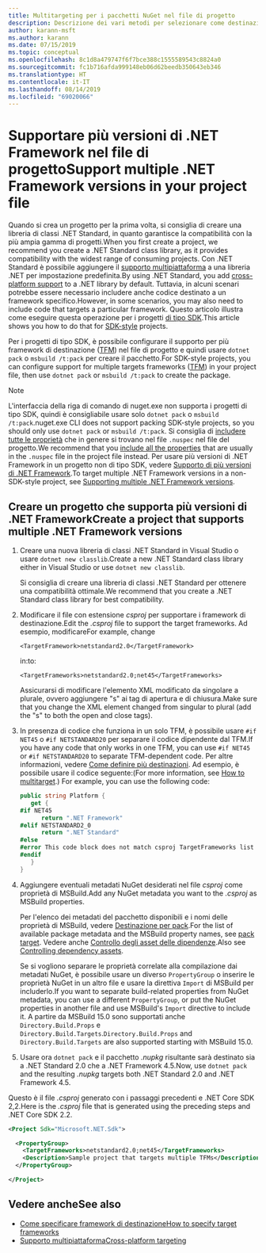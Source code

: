 ```yaml
---
title: Multitargeting per i pacchetti NuGet nel file di progetto
description: Descrizione dei vari metodi per selezionare come destinazione più versioni di .NET Framework da un singolo pacchetto NuGet.
author: karann-msft
ms.author: karann
ms.date: 07/15/2019
ms.topic: conceptual
ms.openlocfilehash: 8c1d8a479747f6f7bce388c1555589543c8824a0
ms.sourcegitcommit: fc1b716afda999148eb06d62beedb350643eb346
ms.translationtype: HT
ms.contentlocale: it-IT
ms.lasthandoff: 08/14/2019
ms.locfileid: "69020066"
---
```

# <a name="support-multiple-net-framework-versions-in-your-project-file"></a><span data-ttu-id="eebac-103">Supportare più versioni di .NET Framework nel file di progetto</span><span class="sxs-lookup"><span data-stu-id="eebac-103">Support multiple .NET Framework versions in your project file</span></span>

<span data-ttu-id="eebac-104">Quando si crea un progetto per la prima volta, si consiglia di creare una libreria di classi .NET Standard, in quanto garantisce la compatibilità con la più ampia gamma di progetti.</span><span class="sxs-lookup"><span data-stu-id="eebac-104">When you first create a project, we recommend you create a .NET Standard class library, as it provides compatibility with the widest range of consuming projects.</span></span> <span data-ttu-id="eebac-105">Con .NET Standard è possibile aggiungere il [supporto multipiattaforma](/dotnet/standard/library-guidance/cross-platform-targeting) a una libreria .NET per impostazione predefinita.</span><span class="sxs-lookup"><span data-stu-id="eebac-105">By using .NET Standard, you add [cross-platform support](/dotnet/standard/library-guidance/cross-platform-targeting) to a .NET library by default.</span></span> <span data-ttu-id="eebac-106">Tuttavia, in alcuni scenari potrebbe essere necessario includere anche codice destinato a un framework specifico.</span><span class="sxs-lookup"><span data-stu-id="eebac-106">However, in some scenarios, you may also need to include code that targets a particular framework.</span></span> <span data-ttu-id="eebac-107">Questo articolo illustra come eseguire questa operazione per i progetti [di tipo SDK](../resources/check-project-format.md).</span><span class="sxs-lookup"><span data-stu-id="eebac-107">This article shows you how to do that for [SDK-style](../resources/check-project-format.md) projects.</span></span>

<span data-ttu-id="eebac-108">Per i progetti di tipo SDK, è possibile configurare il supporto per più framework di destinazione ([TFM](/dotnet/standard/frameworks)) nel file di progetto e quindi usare `dotnet pack` o `msbuild /t:pack` per creare il pacchetto.</span><span class="sxs-lookup"><span data-stu-id="eebac-108">For SDK-style projects, you can configure support for multiple targets frameworks ([TFM](/dotnet/standard/frameworks)) in your project file, then use `dotnet pack` or `msbuild /t:pack` to create the package.</span></span>

> [!NOTE]
> <span data-ttu-id="eebac-109">L'interfaccia della riga di comando di nuget.exe non supporta i progetti di tipo SDK, quindi è consigliabile usare solo `dotnet pack` o `msbuild /t:pack`.</span><span class="sxs-lookup"><span data-stu-id="eebac-109">nuget.exe CLI does not support packing SDK-style projects, so you should only use `dotnet pack` or `msbuild /t:pack`.</span></span> <span data-ttu-id="eebac-110">Si consiglia di [includere tutte le proprietà](../reference/msbuild-targets.md#pack-target) che in genere si trovano nel file `.nuspec` nel file del progetto.</span><span class="sxs-lookup"><span data-stu-id="eebac-110">We recommend that you [include all the properties](../reference/msbuild-targets.md#pack-target) that are usually in the `.nuspec` file in the project file instead.</span></span> <span data-ttu-id="eebac-111">Per usare più versioni di .NET Framework in un progetto non di tipo SDK, vedere [Supporto di più versioni di .NET Framework](supporting-multiple-target-frameworks.md).</span><span class="sxs-lookup"><span data-stu-id="eebac-111">To target multiple .NET Framework versions in a non-SDK-style project, see [Supporting multiple .NET Framework versions](supporting-multiple-target-frameworks.md).</span></span>

## <a name="create-a-project-that-supports-multiple-net-framework-versions"></a><span data-ttu-id="eebac-112">Creare un progetto che supporta più versioni di .NET Framework</span><span class="sxs-lookup"><span data-stu-id="eebac-112">Create a project that supports multiple .NET Framework versions</span></span>

1. <span data-ttu-id="eebac-113">Creare una nuova libreria di classi .NET Standard in Visual Studio o usare `dotnet new classlib`.</span><span class="sxs-lookup"><span data-stu-id="eebac-113">Create a new .NET Standard class library either in Visual Studio or use `dotnet new classlib`.</span></span>

   <span data-ttu-id="eebac-114">Si consiglia di creare una libreria di classi .NET Standard per ottenere una compatibilità ottimale.</span><span class="sxs-lookup"><span data-stu-id="eebac-114">We recommend that you create a .NET Standard class library for best compatibility.</span></span>

2. <span data-ttu-id="eebac-115">Modificare il file con estensione *csproj* per supportare i framework di destinazione.</span><span class="sxs-lookup"><span data-stu-id="eebac-115">Edit the *.csproj* file to support the target frameworks.</span></span> <span data-ttu-id="eebac-116">Ad esempio, modificare</span><span class="sxs-lookup"><span data-stu-id="eebac-116">For example, change</span></span>
   
   `<TargetFramework>netstandard2.0</TargetFramework>`
   
   <span data-ttu-id="eebac-117">in:</span><span class="sxs-lookup"><span data-stu-id="eebac-117">to:</span></span>
   
   `<TargetFrameworks>netstandard2.0;net45</TargetFrameworks>`

   <span data-ttu-id="eebac-118">Assicurarsi di modificare l'elemento XML modificato da singolare a plurale, ovvero aggiungere "s" ai tag di apertura e di chiusura.</span><span class="sxs-lookup"><span data-stu-id="eebac-118">Make sure that you change the XML element changed from singular to plural (add the "s" to both the open and close tags).</span></span>

3. <span data-ttu-id="eebac-119">In presenza di codice che funziona in un solo TFM, è possibile usare `#if NET45` o `#if NETSTANDARD20` per separare il codice dipendente dal TFM.</span><span class="sxs-lookup"><span data-stu-id="eebac-119">If you have any code that only works in one TFM, you can use `#if NET45` or `#if NETSTANDARD20` to separate TFM-dependent code.</span></span> <span data-ttu-id="eebac-120">Per altre informazioni, vedere [Come definire più destinazioni](/dotnet/core/tutorials/libraries#how-to-multitarget). Ad esempio, è possibile usare il codice seguente:</span><span class="sxs-lookup"><span data-stu-id="eebac-120">(For more information, see [How to multitarget](/dotnet/core/tutorials/libraries#how-to-multitarget).) For example, you can use the following code:</span></span>

   ```csharp
   public string Platform {
      get {
   #if NET45
         return ".NET Framework"
   #elif NETSTANDARD2_0
         return ".NET Standard"
   #else
   #error This code block does not match csproj TargetFrameworks list
   #endif
      }
   }
   ```

4. <span data-ttu-id="eebac-121">Aggiungere eventuali metadati NuGet desiderati nel file *csproj* come proprietà di MSBuild.</span><span class="sxs-lookup"><span data-stu-id="eebac-121">Add any NuGet metadata you want to the *.csproj* as MSBuild properties.</span></span>

   <span data-ttu-id="eebac-122">Per l'elenco dei metadati del pacchetto disponibili e i nomi delle proprietà di MSBuild, vedere [Destinazione per pack](../reference/msbuild-targets.md#pack-target).</span><span class="sxs-lookup"><span data-stu-id="eebac-122">For the list of available package metadata and the MSBuild property names, see [pack target](../reference/msbuild-targets.md#pack-target).</span></span> <span data-ttu-id="eebac-123">Vedere anche [Controllo degli asset delle dipendenze](../consume-packages/package-references-in-project-files.md#controlling-dependency-assets).</span><span class="sxs-lookup"><span data-stu-id="eebac-123">Also see [Controlling dependency assets](../consume-packages/package-references-in-project-files.md#controlling-dependency-assets).</span></span>

   <span data-ttu-id="eebac-124">Se si vogliono separare le proprietà correlate alla compilazione dai metadati NuGet, è possibile usare un diverso `PropertyGroup` o inserire le proprietà NuGet in un altro file e usare la direttiva `Import` di MSBuild per includerlo.</span><span class="sxs-lookup"><span data-stu-id="eebac-124">If you want to separate build-related properties from NuGet metadata, you can use a different `PropertyGroup`, or put the NuGet properties in another file and use MSBuild's `Import` directive to include it.</span></span> <span data-ttu-id="eebac-125">A partire da MSBuild 15.0 sono supportati anche `Directory.Build.Props` e `Directory.Build.Targets`.</span><span class="sxs-lookup"><span data-stu-id="eebac-125">`Directory.Build.Props` and `Directory.Build.Targets` are also supported starting with MSBuild 15.0.</span></span>

5. <span data-ttu-id="eebac-126">Usare ora `dotnet pack` e il pacchetto *.nupkg* risultante sarà destinato sia a .NET Standard 2.0 che a .NET Framework 4.5.</span><span class="sxs-lookup"><span data-stu-id="eebac-126">Now, use `dotnet pack` and the resulting *.nupkg* targets both .NET Standard 2.0 and .NET Framework 4.5.</span></span>

<span data-ttu-id="eebac-127">Questo è il file *.csproj* generato con i passaggi precedenti e .NET Core SDK 2,2.</span><span class="sxs-lookup"><span data-stu-id="eebac-127">Here is the *.csproj* file that is generated using the preceding steps and .NET Core SDK 2.2.</span></span>

```xml
<Project Sdk="Microsoft.NET.Sdk">

  <PropertyGroup>
    <TargetFrameworks>netstandard2.0;net45</TargetFrameworks>
    <Description>Sample project that targets multiple TFMs</Description>
  </PropertyGroup>

</Project>
```

## <a name="see-also"></a><span data-ttu-id="eebac-128">Vedere anche</span><span class="sxs-lookup"><span data-stu-id="eebac-128">See also</span></span>

* [<span data-ttu-id="eebac-129">Come specificare framework di destinazione</span><span class="sxs-lookup"><span data-stu-id="eebac-129">How to specify target frameworks</span></span>](/dotnet/standard/frameworks#how-to-specify-target-frameworks)
* [<span data-ttu-id="eebac-130">Supporto multipiattaforma</span><span class="sxs-lookup"><span data-stu-id="eebac-130">Cross-platform targeting</span></span>](/dotnet/standard/library-guidance/cross-platform-targeting)

